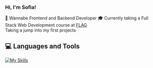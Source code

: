 ### Hi, I'm Sofia!

👾 Wannabe Frontend and Backend Developer
🎓 Currently taking a Full Stack Web Development course at [FLAG](https://flag.pt/curso/full-stack-web-developer/)<br/>
Taking a jump into my first projects

## 💻 Languages and Tools
[![My Skills](https://skillicons.dev/icons?i=js,html,css,sass,visualstudio,r,figma&theme=light)](https://skillicons.dev)
